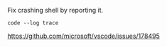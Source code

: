 Fix crashing shell by reporting it.

`code --log trace`

https://github.com/microsoft/vscode/issues/178495